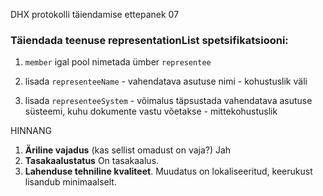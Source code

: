 DHX protokolli täiendamise ettepanek 07

### Täiendada teenuse representationList spetsifikatsiooni: 

1. `member` igal pool nimetada ümber `representee`

2. lisada `representeeName` - vahendatava asutuse nimi - kohustuslik väli

3. lisada `representeeSystem` - võimalus täpsustada vahendatava asutuse süsteemi, kuhu dokumente vastu võetakse - mittekohustuslik

HINNANG

1. __Äriline vajadus__ (kas sellist omadust on vaja?) Jah
2. __Tasakaalustatus__ On tasakaalus.
3. __Lahenduse tehniline kvaliteet__. Muudatus on lokaliseeritud, keerukust lisandub minimaalselt.
